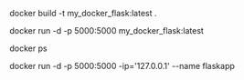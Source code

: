 docker build -t my_docker_flask:latest .

docker run -d -p 5000:5000 my_docker_flask:latest

docker ps

docker run -d -p 5000:5000 -ip='127.0.0.1' --name flaskapp

